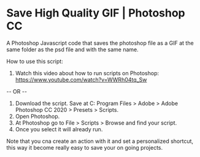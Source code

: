 # Save High Quality GIF | Photoshop CC

A Photoshop Javascript code that saves the photoshop file as a GIF at the same folder as the psd file and with the same name. 

How to use this script:

1. Watch this video about how to run scripts on Photoshop: https://www.youtube.com/watch?v=WWRh04tq_Sw

-- OR --

1. Download the script. Save at C: Program Files > Adobe > Adobe Photoshop CC 2020 > Presets > Scripts. 
2. Open Photoshop. 
3. At Photoshop go to File > Scripts > Browse and find your script. 
4. Once you select it will already run. 

Note that you cna create an action with it and set a personalized shortcut, this way it become really easy to save your on going projects.
